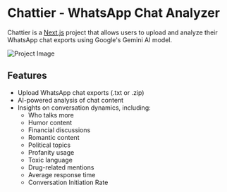 # Chattier - WhatsApp Chat Analyzer

Chattier is a [Next.js](https://nextjs.org/) project that allows users to upload and analyze their WhatsApp chat exports using Google's Gemini AI model.

![Project Image](https://github.com/AlanGacihi/chattier/blob/main/chattier/src/app/opengraph-image.png)

## Features

- Upload WhatsApp chat exports (.txt or .zip)
- AI-powered analysis of chat content
- Insights on conversation dynamics, including:
  - Who talks more
  - Humor content
  - Financial discussions
  - Romantic content
  - Political topics
  - Profanity usage
  - Toxic language
  - Drug-related mentions
  - Average response time
  - Conversation Initiation Rate
